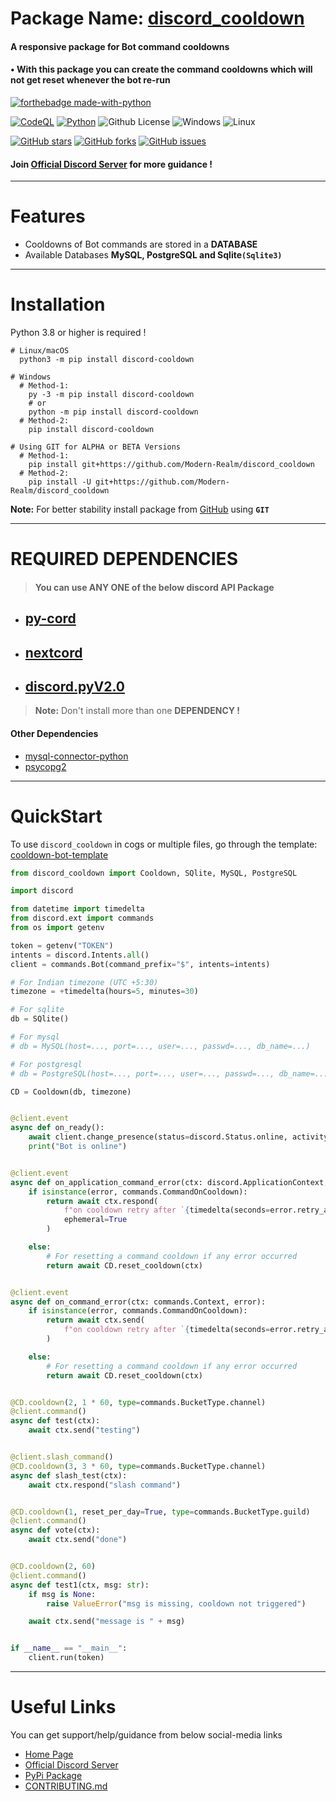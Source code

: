 # Package Name: [discord_cooldown](https://pypi.org/project/discord-cooldown/)

#### A responsive package for Bot command cooldowns

#### • With this package you can create the command cooldowns which will not get reset whenever the bot re-run

[![forthebadge made-with-python](http://ForTheBadge.com/images/badges/made-with-python.svg)](https://www.python.org/)

[![CodeQL](https://github.com/Modern-Realm/discord_cooldown/actions/workflows/codeql-analysis.yml/badge.svg)](https://github.com/Modern-Realm/discord_cooldown/actions/workflows/codeql-analysis.yml)
[![Python](https://img.shields.io/badge/Python-3.8-blue.svg)](https://www.python.org/)
![Github License](https://img.shields.io/badge/license-MIT-blue)
![Windows](https://img.shields.io/badge/os-windows-yellow)
![Linux](https://img.shields.io/badge/os-linux-yellow)

[![GitHub stars](https://img.shields.io/github/stars/Modern-Realm/discord_cooldown?color=gold)](https://github.com/Modern-Realm/discord_cooldown/stargazers)
[![GitHub forks](https://img.shields.io/github/forks/Modern-Realm/discord_cooldown?color=%2332cd32)](https://github.com/Modern-Realm/discord_cooldown/network)
[![GitHub issues](https://img.shields.io/github/issues/Modern-Realm/discord_cooldown?color=orange)](https://github.com/Modern-Realm/discord_cooldown/issues)

#### Join [Official Discord Server](https://discord.gg/GVMWx5EaAN  "click to Join") for more guidance !

<hr/>

# Features

- Cooldowns of Bot commands are stored in a **DATABASE**
- Available Databases **MySQL, PostgreSQL and Sqlite`(Sqlite3)`**

<hr/>

# Installation

Python 3.8 or higher is required !

```shell
# Linux/macOS
  python3 -m pip install discord-cooldown

# Windows
  # Method-1:
    py -3 -m pip install discord-cooldown
    # or
    python -m pip install discord-cooldown
  # Method-2:
    pip install discord-cooldown

# Using GIT for ALPHA or BETA Versions
  # Method-1:
    pip install git+https://github.com/Modern-Realm/discord_cooldown
  # Method-2:
    pip install -U git+https://github.com/Modern-Realm/discord_cooldown
```

**Note:** For better stability install package from [GitHub](https://github.com/Modern-Realm/discord_cooldown)
using **`GIT`**

<hr/>

# REQUIRED DEPENDENCIES

> #### You can use ANY ONE of the below discord API Package

- ## [py-cord](https://github.com/Pycord-Development/pycord)
- ## [nextcord](https://github.com/nextcord/nextcord)
- ## [discord.pyV2.0](https://github.com/Rapptz/discord.py)

> <b>Note:</b> Don't install more than one **DEPENDENCY !**

#### Other Dependencies

- [mysql-connector-python](https://pypi.org/project/mysql-connector-python/)
- [psycopg2](https://pypi.org/project/psycopg2/)

<hr/>

# QuickStart

To use `discord_cooldown` in cogs or multiple files, go through the template:
[cooldown-bot-template](https://github.com/Modern-Realm/cooldown-bot-template)

```python
from discord_cooldown import Cooldown, SQlite, MySQL, PostgreSQL

import discord

from datetime import timedelta
from discord.ext import commands
from os import getenv

token = getenv("TOKEN")
intents = discord.Intents.all()
client = commands.Bot(command_prefix="$", intents=intents)

# For Indian timezone (UTC +5:30)
timezone = +timedelta(hours=5, minutes=30)

# For sqlite
db = SQlite()

# For mysql
# db = MySQL(host=..., port=..., user=..., passwd=..., db_name=...)

# For postgresql
# db = PostgreSQL(host=..., port=..., user=..., passwd=..., db_name=...)

CD = Cooldown(db, timezone)


@client.event
async def on_ready():
    await client.change_presence(status=discord.Status.online, activity=discord.Game("$help"))
    print("Bot is online")


@client.event
async def on_application_command_error(ctx: discord.ApplicationContext, error):
    if isinstance(error, commands.CommandOnCooldown):
        return await ctx.respond(
            f"on cooldown retry after `{timedelta(seconds=error.retry_after)}`",
            ephemeral=True
        )

    else:
        # For resetting a command cooldown if any error occurred
        return await CD.reset_cooldown(ctx)


@client.event
async def on_command_error(ctx: commands.Context, error):
    if isinstance(error, commands.CommandOnCooldown):
        return await ctx.send(
            f"on cooldown retry after `{timedelta(seconds=error.retry_after)}`"
        )

    else:
        # For resetting a command cooldown if any error occurred
        return await CD.reset_cooldown(ctx)


@CD.cooldown(2, 1 * 60, type=commands.BucketType.channel)
@client.command()
async def test(ctx):
    await ctx.send("testing")


@client.slash_command()
@CD.cooldown(3, 3 * 60, type=commands.BucketType.channel)
async def slash_test(ctx):
    await ctx.respond("slash command")


@CD.cooldown(1, reset_per_day=True, type=commands.BucketType.guild)
@client.command()
async def vote(ctx):
    await ctx.send("done")


@CD.cooldown(2, 60)
@client.command()
async def test1(ctx, msg: str):
    if msg is None:
        raise ValueError("msg is missing, cooldown not triggered")

    await ctx.send("message is " + msg)


if __name__ == "__main__":
    client.run(token)
```

<hr/>

# Useful Links

You can get support/help/guidance from below social-media links

- [Home Page](https://github.com/Modern-Realm)
- [Official Discord Server](https://discord.gg/GVMWx5EaAN)
- [PyPi Package](https://pypi.org/project/discord-cooldown/)
- [CONTRIBUTING.md](https://github.com/Modern-Realm/discord_cooldown/blob/main/.github/CONTRIBUTING.md)
